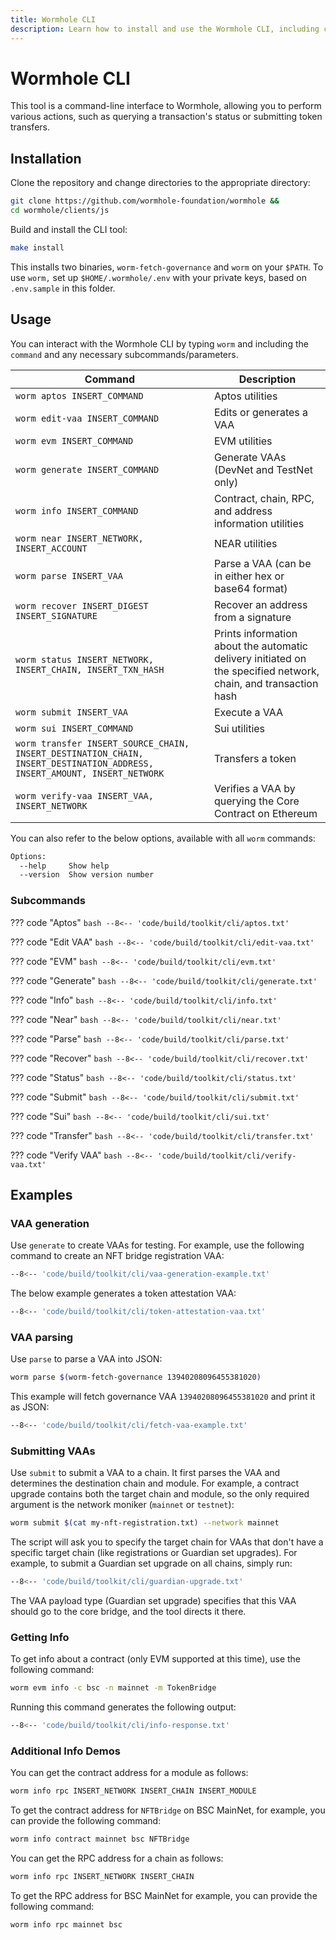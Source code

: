 ```yaml
---
title: Wormhole CLI
description: Learn how to install and use the Wormhole CLI, including commands and examples for managing multichain deployments, generating VAAs, and querying contract info.
---
```


# Wormhole CLI

This tool is a command-line interface to Wormhole, allowing you to perform various actions, such as querying a transaction's status or submitting token transfers. 

## Installation

Clone the repository and change directories to the appropriate directory:

```bash
git clone https://github.com/wormhole-foundation/wormhole &&
cd wormhole/clients/js
```

Build and install the CLI tool:

```bash
make install
```

This installs two binaries, `worm-fetch-governance` and `worm` on your `$PATH`. To use `worm,` set up `$HOME/.wormhole/.env` with your
private keys, based on `.env.sample` in this folder.

## Usage

You can interact with the Wormhole CLI by typing `worm` and including the `command` and any necessary subcommands/parameters.  

| Command                                                                                                                  | Description                                                                                                     |
|--------------------------------------------------------------------------------------------------------------------------|-----------------------------------------------------------------------------------------------------------------|
| `worm aptos INSERT_COMMAND`                                                                                              | Aptos utilities                                                                                                 |
| `worm edit-vaa INSERT_COMMAND`                                                                                           | Edits or generates a VAA                                                                                        |
| `worm evm INSERT_COMMAND`                                                                                                | EVM utilities                                                                                                   |
| `worm generate INSERT_COMMAND`                                                                                           | Generate VAAs (DevNet and TestNet only)                                                                         |
| `worm info INSERT_COMMAND`                                                                                               | Contract, chain, RPC, and address information utilities                                                         |
| `worm near INSERT_NETWORK, INSERT_ACCOUNT`                                                                               | NEAR utilities                                                                                                  |
| `worm parse INSERT_VAA`                                                                                                  | Parse a VAA (can be in either hex or base64 format)                                                             |
| `worm recover INSERT_DIGEST INSERT_SIGNATURE`                                                                            | Recover an address from a signature                                                                             |
| `worm status INSERT_NETWORK, INSERT_CHAIN, INSERT_TXN_HASH`                                                              | Prints information about the automatic delivery initiated on the specified network, chain, and transaction hash |
| `worm submit INSERT_VAA`                                                                                                 | Execute a VAA                                                                                                   |
| `worm sui INSERT_COMMAND`                                                                                                | Sui utilities                                                                                                   |
| `worm transfer INSERT_SOURCE_CHAIN, INSERT_DESTINATION_CHAIN, INSERT_DESTINATION_ADDRESS, INSERT_AMOUNT, INSERT_NETWORK` | Transfers a token                                                                                               |
| `worm verify-vaa INSERT_VAA, INSERT_NETWORK`                                                                             | Verifies a VAA by querying the Core Contract on Ethereum                                                        |

You can also refer to the below options, available with all `worm` commands:

```bash
Options:
  --help     Show help                                                 [boolean]
  --version  Show version number                                       [boolean]
```

### Subcommands

??? code "Aptos"
    ```bash
    --8<-- 'code/build/toolkit/cli/aptos.txt'
    ```

??? code "Edit VAA"
    ```bash
    --8<-- 'code/build/toolkit/cli/edit-vaa.txt'
    ```

??? code "EVM"
    ```bash
    --8<-- 'code/build/toolkit/cli/evm.txt'
    ```

??? code "Generate"
    ```bash
    --8<-- 'code/build/toolkit/cli/generate.txt'
    ```

??? code "Info"
    ```bash
    --8<-- 'code/build/toolkit/cli/info.txt'
    ```

??? code "Near"
    ```bash
    --8<-- 'code/build/toolkit/cli/near.txt'
    ```

??? code "Parse"
    ```bash
    --8<-- 'code/build/toolkit/cli/parse.txt'
    ```

??? code "Recover"
    ```bash
    --8<-- 'code/build/toolkit/cli/recover.txt'
    ```

??? code "Status"
    ```bash
    --8<-- 'code/build/toolkit/cli/status.txt'
    ```

??? code "Submit"
    ```bash
    --8<-- 'code/build/toolkit/cli/submit.txt'
    ```

??? code "Sui"
    ```bash
    --8<-- 'code/build/toolkit/cli/sui.txt'
    ```

??? code "Transfer"
    ```bash
    --8<-- 'code/build/toolkit/cli/transfer.txt'
    ```

??? code "Verify VAA"
    ```bash
    --8<-- 'code/build/toolkit/cli/verify-vaa.txt'
    ```


## Examples

### VAA generation

Use `generate` to create VAAs for testing. For example, use the following command to create an NFT bridge registration VAA:

```bash
--8<-- 'code/build/toolkit/cli/vaa-generation-example.txt'
```

The below example generates a token attestation VAA:

```bash
--8<-- 'code/build/toolkit/cli/token-attestation-vaa.txt'
```

### VAA parsing

Use `parse` to parse a VAA into JSON:

```bash
worm parse $(worm-fetch-governance 13940208096455381020)
```

This example will fetch governance VAA `13940208096455381020` and print it as JSON: 

```bash
--8<-- 'code/build/toolkit/cli/fetch-vaa-example.txt'
```

### Submitting VAAs

Use `submit` to submit a VAA to a chain. It first parses the VAA and determines the destination chain and module. For example, a contract upgrade contains both the target chain and module, so the only required argument is the network moniker (`mainnet` or `testnet`):

```bash
worm submit $(cat my-nft-registration.txt) --network mainnet
```

The script will ask you to specify the target chain for VAAs that don't have a specific target chain (like registrations or Guardian set upgrades). For example, to submit a Guardian set upgrade on all chains, simply run:

```bash
--8<-- 'code/build/toolkit/cli/guardian-upgrade.txt'
```

The VAA payload type (Guardian set upgrade) specifies that this VAA should go to the core bridge, and the tool directs it there.

### Getting Info

To get info about a contract (only EVM supported at this time), use the following command:

```bash
worm evm info -c bsc -n mainnet -m TokenBridge
```

Running this command generates the following output:

```bash
--8<-- 'code/build/toolkit/cli/info-response.txt'
```

### Additional Info Demos

You can get the contract address for a module as follows:

```bash
worm info rpc INSERT_NETWORK INSERT_CHAIN INSERT_MODULE
```

To get the contract address for `NFTBridge` on BSC MainNet, for example, you can provide the following command:

```bash
worm info contract mainnet bsc NFTBridge
```

You can get the RPC address for a chain as follows:

```bash
worm info rpc INSERT_NETWORK INSERT_CHAIN
```

To get the RPC address for BSC MainNet for example, you can provide the following command: 

```bash
worm info rpc mainnet bsc
```

